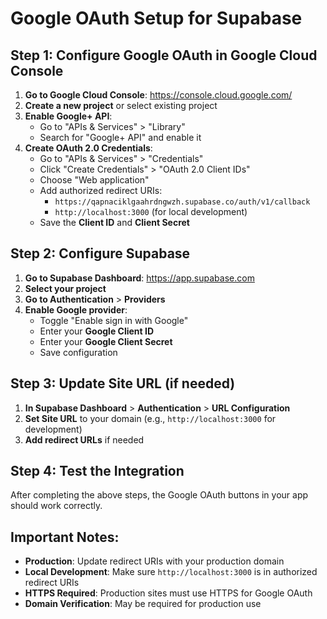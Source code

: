 # Google OAuth Setup for Supabase

## Step 1: Configure Google OAuth in Google Cloud Console

1. **Go to Google Cloud Console**: https://console.cloud.google.com/
2. **Create a new project** or select existing project
3. **Enable Google+ API**:
   - Go to "APIs & Services" > "Library"
   - Search for "Google+ API" and enable it
4. **Create OAuth 2.0 Credentials**:
   - Go to "APIs & Services" > "Credentials"
   - Click "Create Credentials" > "OAuth 2.0 Client IDs"
   - Choose "Web application"
   - Add authorized redirect URIs:
     - `https://qapnaciklgaahrdngwzh.supabase.co/auth/v1/callback`
     - `http://localhost:3000` (for local development)
   - Save the **Client ID** and **Client Secret**

## Step 2: Configure Supabase

1. **Go to Supabase Dashboard**: https://app.supabase.com
2. **Select your project**
3. **Go to Authentication** > **Providers**
4. **Enable Google provider**:
   - Toggle "Enable sign in with Google"
   - Enter your **Google Client ID**
   - Enter your **Google Client Secret**
   - Save configuration

## Step 3: Update Site URL (if needed)

1. **In Supabase Dashboard** > **Authentication** > **URL Configuration**
2. **Set Site URL** to your domain (e.g., `http://localhost:3000` for development)
3. **Add redirect URLs** if needed

## Step 4: Test the Integration

After completing the above steps, the Google OAuth buttons in your app should work correctly.

## Important Notes:

- **Production**: Update redirect URIs with your production domain
- **Local Development**: Make sure `http://localhost:3000` is in authorized redirect URIs
- **HTTPS Required**: Production sites must use HTTPS for Google OAuth
- **Domain Verification**: May be required for production use
